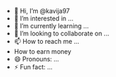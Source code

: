 - 👋 Hi, I’m @kavija97
- 👀 I’m interested in ...
- 🌱 I’m currently learning ...
- 💞️ I’m looking to collaborate on ...
- 📫 How to reach me ...
- How to earn money
- 😄 Pronouns: ...
- ⚡ Fun fact: ...

<!---
kavija97/kavija97 is a ✨ special ✨ repository because its `README.md` (this file) appears on your GitHub profile.
You can click the Preview link to take a look at your changes.
--->
